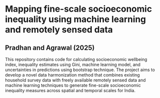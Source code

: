 # Mapping fine-scale socioeconomic inequality using machine learning and remotely sensed data
## Pradhan and Agrawal (2025)

This repository contains code for calculating socioeconomic wellbeing index, inequality estimates using Gini, machine learning model, and uncertainties in predictions using bootstrap technique. The project aims to develop a novel data harmonization method that combines existing household survey data with freely available remotely sensed data and machine learning techniques to generate fine-scale socioeconomic inequality measures across spatial and temporal scales for India.
